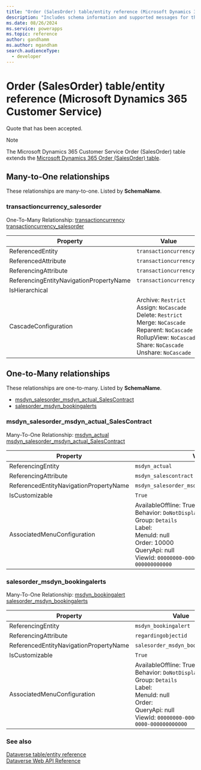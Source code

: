 ```yaml
---
title: "Order (SalesOrder) table/entity reference (Microsoft Dynamics 365 Customer Service)"
description: "Includes schema information and supported messages for the Order (SalesOrder) table/entity with Microsoft Dynamics 365 Customer Service."
ms.date: 08/26/2024
ms.service: powerapps
ms.topic: reference
author: gandhamm
ms.author: mgandham
search.audienceType: 
  - developer
---
```


# Order (SalesOrder) table/entity reference (Microsoft Dynamics 365 Customer Service)

Quote that has been accepted.

> [!NOTE]
> The Microsoft Dynamics 365 Customer Service Order (SalesOrder) table extends the [Microsoft Dynamics 365 Order (SalesOrder) table](/dynamics365/developer/entities/salesorder).




## Many-to-One relationships

These relationships are many-to-one. Listed by **SchemaName**.

### <a name="BKMK_transactioncurrency_salesorder"></a> transactioncurrency_salesorder

One-To-Many Relationship: [transactioncurrency transactioncurrency_salesorder](transactioncurrency.md#BKMK_transactioncurrency_salesorder)

|Property|Value|
|---|---|
|ReferencedEntity|`transactioncurrency`|
|ReferencedAttribute|`transactioncurrencyid`|
|ReferencingAttribute|`transactioncurrencyid`|
|ReferencingEntityNavigationPropertyName|`transactioncurrencyid`|
|IsHierarchical||
|CascadeConfiguration|Archive: `Restrict`<br />Assign: `NoCascade`<br />Delete: `Restrict`<br />Merge: `NoCascade`<br />Reparent: `NoCascade`<br />RollupView: `NoCascade`<br />Share: `NoCascade`<br />Unshare: `NoCascade`|


## One-to-Many relationships

These relationships are one-to-many. Listed by **SchemaName**.

- [msdyn_salesorder_msdyn_actual_SalesContract](#BKMK_msdyn_salesorder_msdyn_actual_SalesContract)
- [salesorder_msdyn_bookingalerts](#BKMK_salesorder_msdyn_bookingalerts)

### <a name="BKMK_msdyn_salesorder_msdyn_actual_SalesContract"></a> msdyn_salesorder_msdyn_actual_SalesContract

Many-To-One Relationship: [msdyn_actual msdyn_salesorder_msdyn_actual_SalesContract](msdyn_actual.md#BKMK_msdyn_salesorder_msdyn_actual_SalesContract)

|Property|Value|
|---|---|
|ReferencingEntity|`msdyn_actual`|
|ReferencingAttribute|`msdyn_salescontract`|
|ReferencedEntityNavigationPropertyName|`msdyn_salesorder_msdyn_actual_SalesContract`|
|IsCustomizable|`True`|
|AssociatedMenuConfiguration|AvailableOffline: True<br />Behavior: `DoNotDisplay`<br />Group: `Details`<br />Label: <br />MenuId: null<br />Order: 10000<br />QueryApi: null<br />ViewId: `00000000-0000-0000-0000-000000000000`|

### <a name="BKMK_salesorder_msdyn_bookingalerts"></a> salesorder_msdyn_bookingalerts

Many-To-One Relationship: [msdyn_bookingalert salesorder_msdyn_bookingalerts](msdyn_bookingalert.md#BKMK_salesorder_msdyn_bookingalerts)

|Property|Value|
|---|---|
|ReferencingEntity|`msdyn_bookingalert`|
|ReferencingAttribute|`regardingobjectid`|
|ReferencedEntityNavigationPropertyName|`salesorder_msdyn_bookingalerts`|
|IsCustomizable|`True`|
|AssociatedMenuConfiguration|AvailableOffline: True<br />Behavior: `DoNotDisplay`<br />Group: `Details`<br />Label: <br />MenuId: null<br />Order: <br />QueryApi: null<br />ViewId: `00000000-0000-0000-0000-000000000000`|



### See also

[Dataverse table/entity reference](../about-entity-reference.md)  
[Dataverse Web API Reference](/power-apps/developer/data-platform/webapi/reference/about)   

